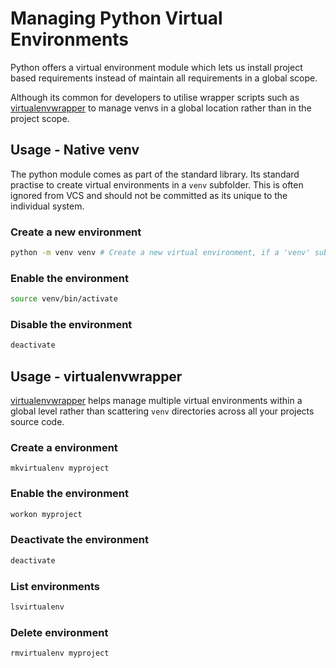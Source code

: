 # Managing Python Virtual Environments

Python offers a virtual environment module which lets us install project based requirements instead of maintain all requirements in a global scope.

Although its common for developers to utilise wrapper scripts such as [virtualenvwrapper](https://github.com/python-virtualenvwrapper/virtualenvwrapper) to manage venvs in a global location rather than in the project scope.


## Usage - Native venv

The python module comes as part of the standard library. Its standard practise to create virtual environments in a `venv` subfolder. This is often ignored from VCS and should not be committed as its unique to the individual system.

### Create a new environment
```sh
python -m venv venv # Create a new virtual environment, if a 'venv' subfolder
```

### Enable the environment
```sh
source venv/bin/activate
```

### Disable the environment
```sh
deactivate
```

## Usage - virtualenvwrapper

[virtualenvwrapper](https://github.com/python-virtualenvwrapper/virtualenvwrapper) helps manage multiple virtual environments within a global level rather than scattering `venv` directories across all your projects source code.

### Create a environment
```
mkvirtualenv myproject
```

### Enable the environment
```sh
workon myproject
```

### Deactivate the environment
```sh
deactivate
```

### List environments
```sh
lsvirtualenv
```

### Delete environment
```sh
rmvirtualenv myproject
```
